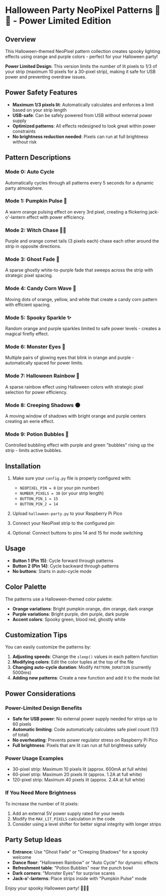 # Halloween Party NeoPixel Patterns 🎃👻 - Power Limited Edition

## Overview
This Halloween-themed NeoPixel pattern collection creates spooky lighting effects using orange and purple colors - perfect for your Halloween party! 

**Power Limited Design**: This version limits the number of lit pixels to 1/3 of your strip (maximum 10 pixels for a 30-pixel strip), making it safe for USB power and preventing overdraw issues.

## Power Safety Features

- **Maximum 1/3 pixels lit**: Automatically calculates and enforces a limit based on your strip length
- **USB-safe**: Can be safely powered from USB without external power supply
- **Optimized patterns**: All effects redesigned to look great within power constraints
- **No brightness reduction needed**: Pixels can run at full brightness without risk

## Pattern Descriptions

### Mode 0: Auto Cycle
Automatically cycles through all patterns every 5 seconds for a dynamic party atmosphere.

### Mode 1: Pumpkin Pulse 🎃
A warm orange pulsing effect on every 3rd pixel, creating a flickering jack-o'-lantern effect with power efficiency.

### Mode 2: Witch Chase 🧙‍♀️
Purple and orange comet tails (3 pixels each) chase each other around the strip in opposite directions.

### Mode 3: Ghost Fade 👻
A sparse ghostly white-to-purple fade that sweeps across the strip with strategic pixel spacing.

### Mode 4: Candy Corn Wave 🍬
Moving dots of orange, yellow, and white that create a candy corn pattern with efficient spacing.

### Mode 5: Spooky Sparkle ✨
Random orange and purple sparkles limited to safe power levels - creates a magical firefly effect.

### Mode 6: Monster Eyes 👀
Multiple pairs of glowing eyes that blink in orange and purple - automatically spaced for power limits.

### Mode 7: Halloween Rainbow 🌈
A sparse rainbow effect using Halloween colors with strategic pixel selection for power efficiency.

### Mode 8: Creeping Shadows 🌑
A moving window of shadows with bright orange and purple centers creating an eerie effect.

### Mode 9: Potion Bubbles 🧪
Controlled bubbling effect with purple and green "bubbles" rising up the strip - limits active bubbles.

## Installation

1. Make sure your `config.py` file is properly configured with:
   - `NEOPIXEL_PIN = 0` (or your pin number)
   - `NUMBER_PIXELS = 30` (or your strip length)
   - `BUTTON_PIN_1 = 15`
   - `BUTTON_PIN_2 = 14`

2. Upload `halloween-party.py` to your Raspberry Pi Pico

3. Connect your NeoPixel strip to the configured pin

4. Optional: Connect buttons to pins 14 and 15 for mode switching

## Usage

- **Button 1 (Pin 15)**: Cycle forward through patterns
- **Button 2 (Pin 14)**: Cycle backward through patterns
- **No buttons**: Starts in auto-cycle mode

## Color Palette

The patterns use a Halloween-themed color palette:
- **Orange variations**: Bright pumpkin orange, dim orange, dark orange
- **Purple variations**: Bright purple, dim purple, dark purple
- **Accent colors**: Spooky green, blood red, ghostly white

## Customization Tips

You can easily customize the patterns by:

1. **Adjusting speeds**: Change the `sleep()` values in each pattern function
2. **Modifying colors**: Edit the color tuples at the top of the file
3. **Changing auto-cycle duration**: Modify `PATTERN_DURATION` (currently 5000ms)
4. **Adding new patterns**: Create a new function and add it to the mode list

## Power Considerations

### Power-Limited Design Benefits
- **Safe for USB power**: No external power supply needed for strips up to 60 pixels
- **Automatic limiting**: Code automatically calculates safe pixel count (1/3 of total)
- **No overheating**: Prevents power regulator stress on Raspberry Pi Pico
- **Full brightness**: Pixels that are lit can run at full brightness safely

### Power Usage Examples
- 30-pixel strip: Maximum 10 pixels lit (approx. 600mA at full white)
- 60-pixel strip: Maximum 20 pixels lit (approx. 1.2A at full white)
- 120-pixel strip: Maximum 40 pixels lit (approx. 2.4A at full white)

### If You Need More Brightness
To increase the number of lit pixels:
1. Add an external 5V power supply rated for your needs
2. Modify the `MAX_LIT_PIXELS` calculation in the code
3. Consider using a level shifter for better signal integrity with longer strips

## Party Setup Ideas

- **Entrance**: Use "Ghost Fade" or "Creeping Shadows" for a spooky welcome
- **Dance floor**: "Halloween Rainbow" or "Auto Cycle" for dynamic effects  
- **Refreshment table**: "Potion Bubbles" near the punch bowl
- **Dark corners**: "Monster Eyes" for surprise scares
- **Jack-o'-lanterns**: Place strips inside with "Pumpkin Pulse" mode

Enjoy your spooky Halloween party! 🎃👻🦇
